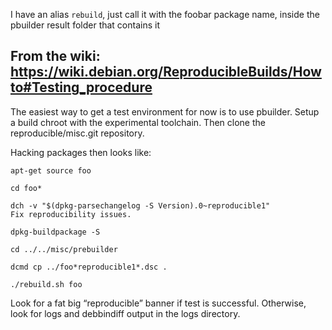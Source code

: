 I have an alias `rebuild`, just call it with the foobar package name, inside the pbuilder result folder that contains it

## From the wiki: https://wiki.debian.org/ReproducibleBuilds/Howto#Testing_procedure

The easiest way to get a test environment for now is to use pbuilder. Setup a build chroot with the experimental toolchain. Then clone the reproducible/misc.git repository.

Hacking packages then looks like:

    apt-get source foo

    cd foo*

    dch -v "$(dpkg-parsechangelog -S Version).0~reproducible1"
    Fix reproducibility issues.

    dpkg-buildpackage -S

    cd ../../misc/prebuilder

    dcmd cp ../foo*reproducible1*.dsc .

    ./rebuild.sh foo

Look for a fat big “reproducible” banner if test is successful. Otherwise, look for logs and debbindiff output in the logs directory.
